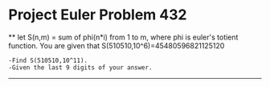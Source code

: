# Project Euler Problem 432

** let S(n,m) = sum of phi(n*i) from 1 to m, where
	phi is euler's totient function.
	You are given that S(510510,10^6)=45480596821125120
	
	-Find S(510510,10^11).
	-Given the last 9 digits of your answer.
	
----------------------------------------------	
